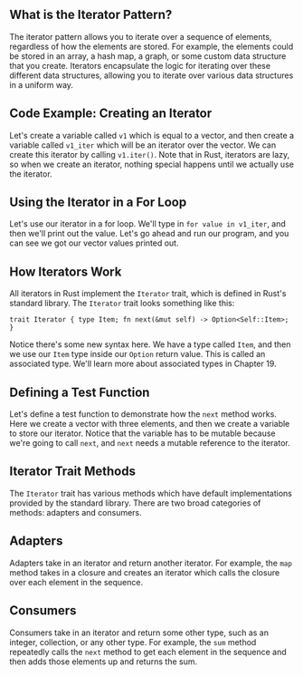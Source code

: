 
## **What is the Iterator Pattern?**

The iterator pattern allows you to iterate over a sequence of elements, regardless of how the elements are stored. For example, the elements could be stored in an array, a hash map, a graph, or some custom data structure that you create. Iterators encapsulate the logic for iterating over these different data structures, allowing you to iterate over various data structures in a uniform way.

## **Code Example: Creating an Iterator**

Let's create a variable called `v1` which is equal to a vector, and then create a variable called `v1_iter` which will be an iterator over the vector. We can create this iterator by calling `v1.iter()`. Note that in Rust, iterators are lazy, so when we create an iterator, nothing special happens until we actually use the iterator.

## **Using the Iterator in a For Loop**

Let's use our iterator in a for loop. We'll type in `for value in v1_iter`, and then we'll print out the value. Let's go ahead and run our program, and you can see we got our vector values printed out.

## **How Iterators Work**

All iterators in Rust implement the `Iterator` trait, which is defined in Rust's standard library. The `Iterator` trait looks something like this:

`trait Iterator {
    type Item;
    fn next(&mut self) -> Option<Self::Item>;
}` 

Notice there's some new syntax here. We have a type called `Item`, and then we use our `Item` type inside our `Option` return value. This is called an associated type. We'll learn more about associated types in Chapter 19.

## **Defining a Test Function**

Let's define a test function to demonstrate how the `next` method works. Here we create a vector with three elements, and then we create a variable to store our iterator. Notice that the variable has to be mutable because we're going to call `next`, and `next` needs a mutable reference to the iterator.

## **Iterator Trait Methods**

The `Iterator` trait has various methods which have default implementations provided by the standard library. There are two broad categories of methods: adapters and consumers.

## **Adapters**

Adapters take in an iterator and return another iterator. For example, the `map` method takes in a closure and creates an iterator which calls the closure over each element in the sequence.

## **Consumers**

Consumers take in an iterator and return some other type, such as an integer, collection, or any other type. For example, the `sum` method repeatedly calls the `next` method to get each element in the sequence and then adds those elements up and returns the sum.